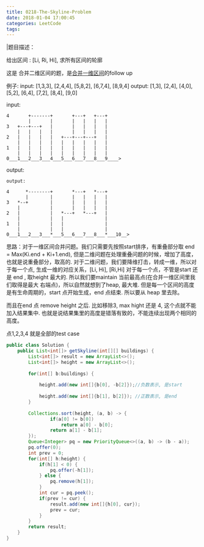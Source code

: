 ```yaml
---
title: 0218-The-Skyline-Problem
date: 2018-01-04 17:00:45
categories: LeetCode
tags:
---
```

|题目描述：

给出区间 : [Li, Ri, Hi], 求所有区间的轮廓

这是 合并二维区间的题，是[合并一维区间](http://52.14.116.56/2017/10/09/LeetCode/0056-Merge-Interval/)的follow up


例子:
input:  [1,3,3], [2,4,4], [5,8,2], [6,7,4], [8,9,4] 
output: [1,3], [2,4], [4,0], [5,2], [6,4], [7,2], [8,4], [9,0]

input:
```text
4       +-------+       +---+   +---+
        |       |       |   |   |   |
3   +---+---+   |       |   |   |   | 
    |   |   |   |       |   |   |   |
2   |   |   |   |   +---+---+---+   |
    |   |   |   |   |   |   |   |   |
1   |   |   |   |   |   |   |   |   |
    |   |   |   |   |   |   |   |   |
0___1___2___3___4___5___6___7___8___9____>
```

output:
```text
output: 

4      *--------+       *---+   *---+
       |        |       |   |   |   |
3   *--+        |       |   |   |   |
    |           |       |   |   |   |
2   |           |   *---+   *---+   |
    |           |   |               |
1   |           |   |               |
    |           |   |               |
0___1___2___3___*___5___6___7___8___*___10__>
```

思路：对于一维区间合并问题。我们只需要先按照start排序，有重叠部分取  end = Max(Ki.end + Ki+1.end),  但是二维问题在处理重叠问题的时候，增加了高度，也就是说重叠部分，取高的.
对于二维问题，我们要降维打击，转成一维，所以对于每一个点, 生成一维的对应关系，[Li, Hi], [Ri,Hi]
对于每一个点，不管是start 还是 end , 取height 最大的. 所以我们要maintain 当前最高点(在合并一维区间里我们取得是最大 右端点)，所以自然就想到了heap, 最大堆. 
但是每一个区间的高度是有生命周期的，start 点开始生成，end 点结束. 所以要从 heap 里去除。

而且在end 点 remove height 之后. 比如移除3, max hight 还是 4, 这个点就不能加入结果集中. 也就是说结果集里的高度是错落有致的，不能连续出现两个相同的高度。

点1,2,3,4 就是全部的test case

```java
public class Solution {
    public List<int[]> getSkyline(int[][] buildings) {
        List<int[]> result = new ArrayList<>();
        List<int[]> height = new ArrayList<>();
        
        for(int[] b:buildings) {
            
            height.add(new int[]{b[0], -b[2]});//负数表示, 是start
            
            height.add(new int[]{b[1], b[2]}); //正数表示, 是end
        }
        
        Collections.sort(height, (a, b) -> {
                if(a[0] != b[0]) 
                    return a[0] - b[0];
                return a[1] - b[1];
        });
        Queue<Integer> pq = new PriorityQueue<>((a, b) -> (b - a));
        pq.offer(0);
        int prev = 0;
        for(int[] h:height) {
            if(h[1] < 0) {
                pq.offer(-h[1]);
            } else {
                pq.remove(h[1]);
            }
            int cur = pq.peek();
            if(prev != cur) {
                result.add(new int[]{h[0], cur});
                prev = cur;
            }
        }
        return result;
    }
}
```


